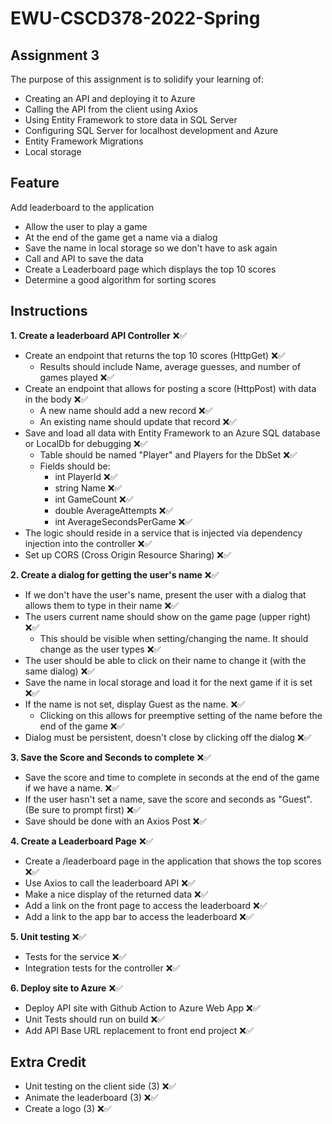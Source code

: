 # EWU-CSCD378-2022-Spring

## Assignment 3

The purpose of this assignment is to solidify your learning of:
- Creating an API and deploying it to Azure
- Calling the API from the client using Axios
- Using Entity Framework to store data in SQL Server
- Configuring SQL Server for localhost development and Azure
- Entity Framework Migrations
- Local storage

## Feature
Add leaderboard to the application
- Allow the user to play a game
- At the end of the game get a name via a dialog
- Save the name in local storage so we don't have to ask again
- Call and API to save the data
- Create a Leaderboard page which displays the top 10 scores
- Determine a good algorithm for sorting scores

## Instructions

**1. Create a leaderboard API Controller** ❌✅
- Create an endpoint that returns the top 10 scores (HttpGet) ❌✅
  - Results should include Name, average guesses, and number of games played ❌✅
- Create an endpoint that allows for posting a score (HttpPost) with data in the body ❌✅
  - A new name should add a new record ❌✅
  - An existing name should update that record ❌✅
- Save and load all data with Entity Framework to an Azure SQL database or LocalDb for debugging ❌✅
  - Table should be named "Player" and Players for the DbSet ❌✅
  - Fields should be: 
    - int PlayerId ❌✅
    - string Name ❌✅
    - int GameCount ❌✅
    - double AverageAttempts ❌✅
    - int AverageSecondsPerGame ❌✅
- The logic should reside in a service that is injected via dependency injection into the controller ❌✅
- Set up CORS (Cross Origin Resource Sharing) ❌✅

**2. Create a dialog for getting the user's name** ❌✅
- If we don't have the user's name, present the user with a dialog that allows them to type in their name ❌✅
- The users current name should show on the game page (upper right) ❌✅
  - This should be visible when setting/changing the name. It should change as the user types ❌✅
- The user should be able to click on their name to change it (with the same dialog) ❌✅
- Save the name in local storage and load it for the next game if it is set ❌✅
- If the name is not set, display Guest as the name. ❌✅
  - Clicking on this allows for preemptive setting of the name before the end of the game ❌✅
- Dialog must be persistent, doesn't close by clicking off the dialog ❌✅

**3. Save the Score and Seconds to complete** ❌✅
- Save the score and time to complete in seconds at the end of the game if we have a name. ❌✅
- If the user hasn't set a name, save the score and seconds as "Guest". (Be sure to prompt first) ❌✅
- Save should be done with an Axios Post ❌✅

**4. Create a Leaderboard Page** ❌✅
- Create a /leaderboard page in the application that shows the top scores ❌✅
- Use Axios to call the leaderboard API ❌✅
- Make a nice display of the returned data ❌✅
- Add a link on the front page to access the leaderboard ❌✅
- Add a link to the app bar to access the leaderboard ❌✅

**5. Unit testing** ❌✅
- Tests for the service ❌✅
- Integration tests for the controller ❌✅

**6. Deploy site to Azure** ❌✅
- Deploy API site with Github Action to Azure Web App ❌✅
- Unit Tests should run on build ❌✅
- Add API Base URL replacement to front end project ❌✅


## Extra Credit

- Unit testing on the client side (3) ❌✅
- Animate the leaderboard (3) ❌✅
- Create a logo (3) ❌✅
